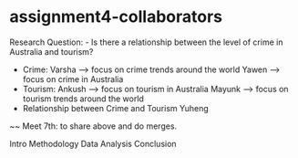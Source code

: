 # assignment4-collaborators

Research Question: - Is there a relationship between the level of crime in Australia and tourism?

- Crime:
  Varsha --> focus on crime trends around the world
  Yawen --> focus on crime in Australia
- Tourism:
  Ankush --> focus on tourism in Australia
  Mayunk --> focus on tourism trends around the world
- Relationship between Crime and Tourism
  Yuheng
  
~~ Meet 7th: to share above and do merges.

Intro
Methodology
Data
Analysis
Conclusion